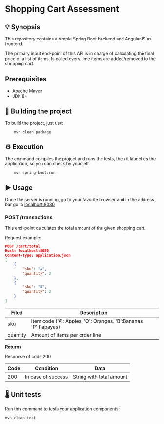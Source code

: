 
# Shopping Cart Assessment

## 💡 Synopsis

This repository contains a simple Spring Boot backend and AngularJS as frontend.

The primary input end-point of this API is in charge of calculating the final price of a list of items. Is called every time items are added/removed to the shopping cart.

## Prerequisites

* Apache Maven
* JDK 8+

## 💾 Building the project

To build the project, just use:
```
	mvn clean package
```

## ⚙️ Execution
The command compiles the project and runs the tests, then  it launches the application, so you can check by yourself.

```
	mvn spring-boot:run
```

## ▶️ Usage

Once the server is running, go to your favorite browser and in the address bar go to [localhost:8080](http://localhost:8080)

### POST /transactions
This end-point calculates the total amount of the given shopping cart. 

Request example:

```json
POST /cart/total
Host: localhost:8080
Content-Type: application/json
[
    {
        "sku": "A",
        "quantity": 2
    },
    {
        "sku": "B",
        "quantity": 2
    }
]
```

| Filed     | Description                                          |
|-----------|------------------------------------------------------|
| sku       | Item code ('A': Apples, 'O': Oranges, 'B':Bananas, 'P':Papayas)                                   |
| quantity | Amount of items per order line |

**Returns**

Response of code 200 

| Code   | Condition          | Data                    |
|--------|--------------------|-------------------------|
|   200  | In case of success | String with total amount|



## 🌡 Unit tests
Run this command to tests your application components:

```bash
mvn clean test
```
